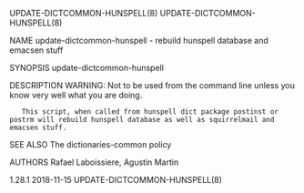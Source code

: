 UPDATE-DICTCOMMON-HUNSPELL(8)                                                                                                                                                                                                                                                             UPDATE-DICTCOMMON-HUNSPELL(8)

NAME
       update-dictcommon-hunspell - rebuild hunspell database and emacsen stuff

SYNOPSIS
        update-dictcommon-hunspell

DESCRIPTION
       WARNING: Not to be used from the command line unless you know very well what you are doing.

       This script, when called from hunspell dict package postinst or postrm will rebuild hunspell database as well as squirrelmail and emacsen stuff.

SEE ALSO
       The dictionaries-common policy

AUTHORS
       Rafael Laboissiere, Agustin Martin

1.28.1                                                                                                                                                 2018-11-15                                                                                                                         UPDATE-DICTCOMMON-HUNSPELL(8)
